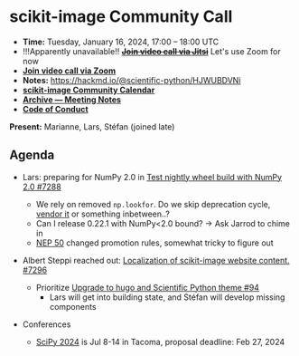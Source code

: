 # scikit-image Community Call

- **Time:** Tuesday, January 16, 2024, 17:00 – 18:00 UTC
- !!!Apparently unavailable!! ~~**[Join video call via Jitsi](https://framatalk.org/skimage-community)**~~ Let's use Zoom for now
- **[Join video call via Zoom](https://us06web.zoom.us/j/88060567580?pwd=THRpaWFnSFNwK0Fycy9FVk5RYnV5UT09)**
- **Notes:** https://hackmd.io/@scientific-python/HJWUBDVNi
- **[scikit-image Community Calendar](https://scientific-python.org/calendars/skimage.ics)**
- **[Archive — Meeting Notes](https://github.com/scikit-image/meeting-notes)**
- **[Code of Conduct](https://scikit-image.org/docs/stable/conduct/code_of_conduct.html)**

**Present:** Marianne, Lars, Stéfan (joined late)

## Agenda

- Lars: preparing for NumPy 2.0 in [Test nightly wheel build with NumPy 2.0 #7288](https://github.com/scikit-image/scikit-image/pull/7288)
  - We rely on removed `np.lookfor`. Do we skip deprecation cycle, [vendor it](https://github.com/scikit-image/scikit-image/pull/7288#discussion_r1451033431) or something inbetween..?
  - Can I release 0.22.1 with NumPy<2.0 bound? -> Ask Jarrod to chime in
  - [NEP 50](https://numpy.org/neps/nep-0050-scalar-promotion.html) changed promotion rules, somewhat tricky to figure out

- Albert Steppi reached out: [Localization of scikit-image website content. #7296](https://github.com/scikit-image/scikit-image/issues/7296)
  - Prioritize [Upgrade to hugo and Scientific Python theme #94](https://github.com/scikit-image/skimage-web/pull/94)
      - Lars will get into building state, and Stéfan will develop missing components

- Conferences
  - [SciPy 2024](https://www.scipy2024.scipy.org) is Jul 8-14 in Tacoma, proposal deadline: Feb 27, 2024
